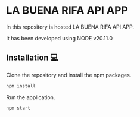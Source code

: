 # LA BUENA RIFA API APP

In this repository is hosted LA BUENA RIFA API APP.

It has been developed using NODE v20.11.0

## Installation 💻

Clone the repository and install the npm packages.

```bash
npm install
```

Run the application.

```bash
npm start
```
